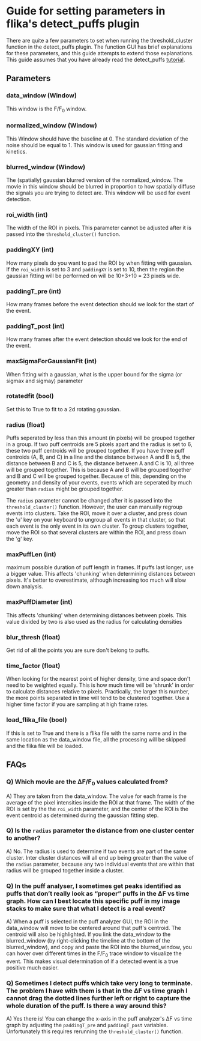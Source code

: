 # Guide for setting parameters in flika's detect_puffs plugin

There are quite a few parameters to set when running the threshold_cluster function in the detect_puffs plugin. The function GUI has brief 
explanations for these parameters, and this guide attempts to extend those explanations. This guide assumes that you have already read the 
detect_puffs [tutorial](http://htmlpreview.github.io/?https://github.com/kyleellefsen/detect_puffs/blob/master/docs/How%20to%20detect%20subcellular%20Ca2%2B%20signals%20using%20Flika.html).

## Parameters

### data_window (Window)
This window is the F/F<sub>0</sub> window.

### normalized_window (Window)
This Window should have the baseline at 0. The standard deviation of the noise should be equal to 1. 
This window is used for gaussian fitting and kinetics.

### blurred_window (Window)
The (spatially) gaussian blurred version of the normalized_window. The movie in this window should be blurred in proportion to how 
spatially diffuse the signals you are trying to detect are. This window will be used for event detection.

### roi_width (int)
The width of the ROI in pixels. This parameter cannot be adjusted after it is passed into the `threshold_cluster()` function.

### paddingXY (int)
How many pixels do you want to pad the ROI by when fitting with gaussian. If the `roi_width` is set to 3 and `paddingXY` is set to 10,
then the region the gaussian fitting will be performed on will be 10+3+10 = 23 pixels wide. 

### paddingT_pre (int)
How many frames before the event detection should we look for the start of the event.

### paddingT_post (int)
How many frames after the event detection should we look for the end of the event.

### maxSigmaForGaussianFit (int)
When fitting with a gaussian, what is the upper bound for the sigma (or sigmax and sigmay) parameter 

### rotatedfit (bool)
Set this to True to fit to a 2d rotating gaussian. 

### radius (float)
Puffs seperated by less than this amount (in pixels) will be grouped together in a group. If two puff centroids are 5 pixels apart and 
the radius is set to 6, these two puff centroids will be grouped together. If you have three puff centroids (A, B, and C) in a line and 
the distance between A and B is 5, the distance between B and C is 5, the distance between A and C is 10, all three will be grouped
together. This is because A and B will be grouped together and B and C will be grouped together. Because of this, depending on the 
geometry and density of your events, events which are seperated by much greater than `radius` might be grouped together.

The `radius` parameter cannot be changed after it is passed into the `threshold_cluster()` function. However, the user can manually 
regroup events into clusters. Take the ROI, move it over a cluster, and press down the 'u' key on your keyboard to ungroup all events
in that cluster, so that each event is the only event in its own cluster. To group clusters together, move the ROI so that several 
clusters are within the ROI, and press down the 'g' key. 

### maxPuffLen (int)
maximum possible duration of puff length in frames.  If puffs last longer, use a bigger value.  This affects 'chunking' when 
determining distances between pixels.  It's better to overestimate, although increasing too much will slow down analysis.

### maxPuffDiameter (int)
This affects 'chunking' when determining distances between pixels.    This value divided by two is also used as the radius for 
calculating densities

### blur_thresh (float)
Get rid of all the points you are sure don't belong to puffs.

### time_factor (float)
When looking for the nearest point of higher density, time and space don't need to be weighted equally.  This is how much time will be 
'shrunk' in order to calculate distances relative to pixels.  Practically, the larger this number, the more points separated in time 
will tend to be clustered together.  Use a higher time factor if you are sampling at high frame rates.

### load_flika_file (bool)
If this is set to True and there is a flika file with the same name and in the same location as the data_window file, all the processing
will be skipped and the flika file will be loaded.


## FAQs

### Q) Which movie are the ΔF/F<sub>0</sub> values calculated from?

A) They are taken from the data_window. The value for each frame is the average of the pixel intensities inside the ROI at that frame. 
The width of the ROI is set by the the `roi_width` parameter, and the center of the ROI is the event centroid as determined during the 
gaussian fitting step.

### Q) Is the `radius` parameter the distance from one cluster center to another?

A) No. The radius is used to determine if two events are part of the same cluster. Inter cluster distances will all end up being greater
than the value of the `radius` parameter, because any two individual events that are within that radius will be grouped together inside 
a cluster.

### Q) In the puff analyser, I sometimes get peaks identified as puffs that don’t really look as “proper” puffs in the ΔF vs time graph. How can I best locate this specific puff in my image stacks to make sure that what I detect is a real event?

A) When a puff is selected in the puff analyzer GUI, the ROI in the data_window will move to be centered around that puff's centroid. 
The centroid will also be highlighted. If you link the data_window to the blurred_window (by right-clicking the timeline at the bottom
of the blurred_window), and copy and paste the ROI into the blurred_window, you can hover over different times in the F/F<sub>0</sub>
trace window to visualize the event. This makes visual determination of if a detected event is a true positive much easier.

### Q) Sometimes I detect puffs which take very long to terminate. The problem I have with them is that in the ΔF vs time graph I cannot drag the dotted lines further left or right to capture the whole duration of the puff. Is there a way around this?

A) Yes there is! You can change the x-axis in the puff analyzer's ΔF vs time graph by adjusting the `paddingT_pre` and `paddingT_post`
variables. Unfortunately this requires rerunning the `threshold_cluster()` function.
